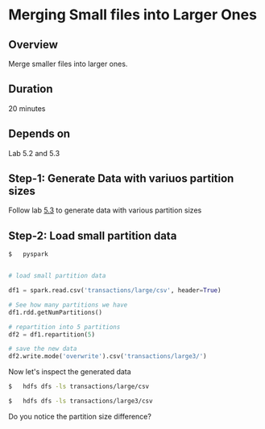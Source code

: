 <link rel='stylesheet' href='../assets/css/main.css'/>

# Merging Small files into Larger Ones

## Overview

Merge smaller files into larger ones.

## Duration

20 minutes

## Depends on

Lab 5.2 and 5.3

## Step-1: Generate Data with variuos partition sizes

Follow lab [5.3](5-3_partition-size-and-processing.md) to generate data with various partition sizes

## Step-2: Load small partition data

```bash
$   pyspark
```

```python

# load small partition data

df1 = spark.read.csv('transactions/large/csv', header=True)

# See how many partitions we have
df1.rdd.getNumPartitions()

# repartition into 5 partitions
df2 = df1.repartition(5)

# save the new data
df2.write.mode('overwrite').csv('transactions/large3/')

```

Now let's inspect the generated data

```bash
$   hdfs dfs -ls transactions/large/csv

$   hdfs dfs -ls transactions/large3/csv
```

Do you notice the partition size difference?